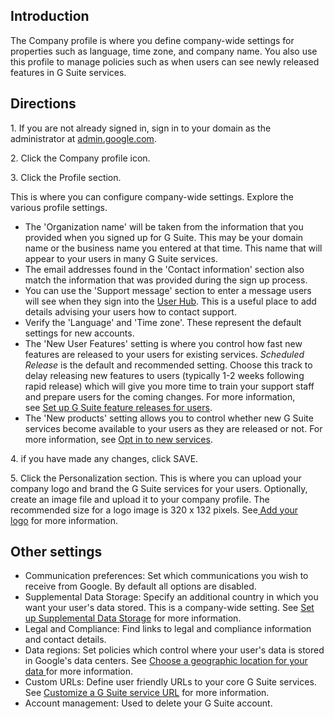 ## Introduction

The Company profile is where you define company-wide settings for properties such as language, time zone, and company name. You also use this profile to manage policies such as when users can see newly released features in G Suite services.

## Directions

1\. If you are not already signed in, sign in to your domain as the administrator at [admin.google.com](https://admin.google.com/).

2\. Click the Company profile icon.

3\. Click the Profile section.

This is where you can configure company-wide settings. Explore the various profile settings.

-   The 'Organization name' will be taken from the information that you provided when you signed up for G Suite. This may be your domain name or the business name you entered at that time. This name that will appear to your users in many G Suite services.
-   The email addresses found in the 'Contact information' section also match the information that was provided during the sign up process.
-   You can use the 'Support message' section to enter a message users will see when they sign into the [User Hub](https://apps.google.com/user/hub). This is a useful place to add details advising your users how to contact support.
-   Verify the 'Language' and 'Time zone'. These represent the default settings for new accounts.
-   The 'New User Features' setting is where you control how fast new features are released to your users for existing services. *Scheduled Release* is the default and recommended setting. Choose this track to delay releasing new features to users (typically 1-2 weeks following rapid release) which will give you more time to train your support staff and prepare users for the coming changes. For more information, see [Set up G Suite feature releases for users](https://support.google.com/a/answer/172177).
-   The 'New products' setting allows you to control whether new G Suite services become available to your users as they are released or not. For more information, see [Opt in to new services](https://support.google.com/a/answer/82691).

4\. if you have made any changes, click SAVE.

5\. Click the Personalization section. This is where you can upload your company logo and brand the G Suite services for your users. Optionally, create an image file and upload it to your company profile. The recommended size for a logo image is 320 x 132 pixels. See[ Add your logo](https://support.google.com/a/answer/96474?visit_id=1-636336707735283053-2025680191&rd=1) for more information.

## Other settings

-   Communication preferences: Set which communications you wish to receive from Google. By default all options are disabled.
-   Supplemental Data Storage: Specify an additional country in which you want your user's data stored. This is a company-wide setting. See [Set up Supplemental Data Storage](https://support.google.com/a/answer/6281927) for more information.
-   Legal and Compliance: Find links to legal and compliance information and contact details.
-   Data regions: Set policies which control where your user's data is stored in Google's data centers. See [Choose a geographic location for your data ](https://support.google.com/a/answer/7630496)for more information.
-   Custom URLs: Define user friendly URLs to your core G Suite services. See [Customize a G Suite service URL](https://support.google.com/a/answer/53340) for more information.
-   Account management: Used to delete your G Suite account.
